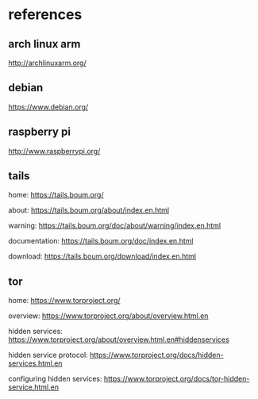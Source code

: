 # references

## arch linux arm

http://archlinuxarm.org/

## debian

https://www.debian.org/

## raspberry pi

http://www.raspberrypi.org/

## tails

home: https://tails.boum.org/

about: https://tails.boum.org/about/index.en.html

warning: https://tails.boum.org/doc/about/warning/index.en.html

documentation: https://tails.boum.org/doc/index.en.html

download: https://tails.boum.org/download/index.en.html

## tor

home: https://www.torproject.org/

overview:  https://www.torproject.org/about/overview.html.en

hidden services: https://www.torproject.org/about/overview.html.en#hiddenservices

hidden service protocol: https://www.torproject.org/docs/hidden-services.html.en

configuring hidden services: https://www.torproject.org/docs/tor-hidden-service.html.en
